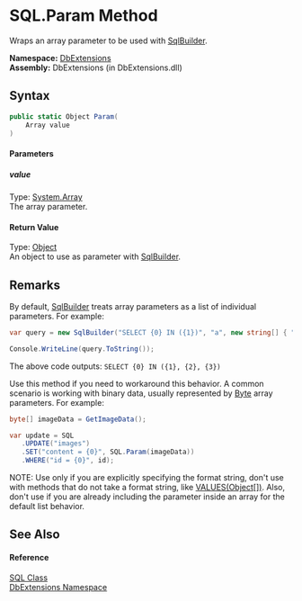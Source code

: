 SQL.Param Method
================
Wraps an array parameter to be used with [SqlBuilder][1].

**Namespace:** [DbExtensions][2]  
**Assembly:** DbExtensions (in DbExtensions.dll)

Syntax
------

```csharp
public static Object Param(
	Array value
)
```

#### Parameters

##### *value*
Type: [System.Array][3]  
The array parameter.

#### Return Value
Type: [Object][4]  
An object to use as parameter with [SqlBuilder][1].

Remarks
-------

By default, [SqlBuilder][1] treats array parameters as a list of individual parameters. For example:

```csharp
var query = new SqlBuilder("SELECT {0} IN ({1})", "a", new string[] { "a", "b", "c" });

Console.WriteLine(query.ToString());
```

The above code outputs: `SELECT {0} IN ({1}, {2}, {3})`

Use this method if you need to workaround this behavior. A common scenario is working with binary data, usually represented by [Byte][5] array parameters. For example:

```csharp
byte[] imageData = GetImageData();

var update = SQL
   .UPDATE("images")
   .SET("content = {0}", SQL.Param(imageData))
   .WHERE("id = {0}", id);
```

NOTE: Use only if you are explicitly specifying the format string, don't use with methods that do not take a format string, like [VALUES(Object[])][6]. Also, don't use if you are already including the parameter inside an array for the default list behavior.


See Also
--------

#### Reference
[SQL Class][7]  
[DbExtensions Namespace][2]  

[1]: ../SqlBuilder/README.md
[2]: ../README.md
[3]: http://msdn.microsoft.com/en-us/library/czz5hkty
[4]: http://msdn.microsoft.com/en-us/library/e5kfa45b
[5]: http://msdn.microsoft.com/en-us/library/yyb1w04y
[6]: ../SqlBuilder/VALUES.md
[7]: README.md